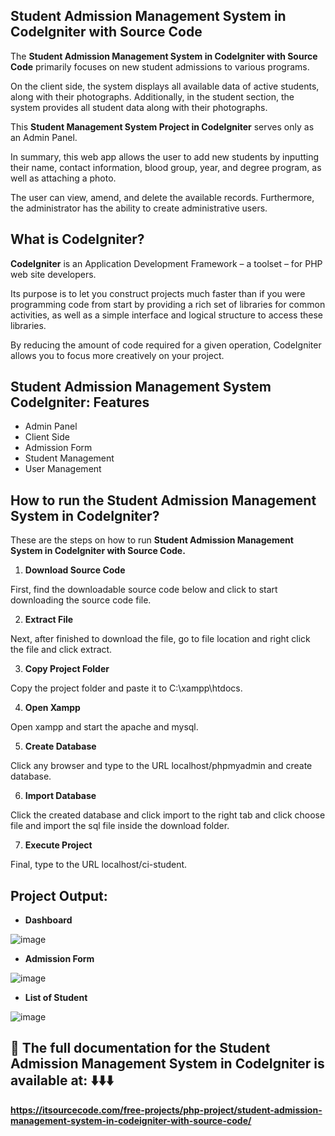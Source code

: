 ## Student Admission Management System in CodeIgniter with Source Code
The **Student Admission Management System in CodeIgniter with Source Code** primarily focuses on new student admissions to various programs.

On the client side, the system displays all available data of active students, along with their photographs. Additionally, in the student section, the system provides all student data along with their photographs.

This **Student Management System Project in CodeIgniter** serves only as an Admin Panel.

In summary, this web app allows the user to add new students by inputting their name, contact information, blood group, year, and degree program, as well as attaching a photo.

The user can view, amend, and delete the available records. Furthermore, the administrator has the ability to create administrative users.

## What is CodeIgniter?

**CodeIgniter** is an Application Development Framework – a toolset – for PHP web site developers.

Its purpose is to let you construct projects much faster than if you were programming code from start by providing a rich set of libraries for common activities, as well as a simple interface and logical structure to access these libraries.

By reducing the amount of code required for a given operation, CodeIgniter allows you to focus more creatively on your project.

## Student Admission Management System CodeIgniter: Features

* Admin Panel
* Client Side
* Admission Form
* Student Management
* User Management

## How to run the Student Admission Management System in CodeIgniter?

These are the steps on how to run **Student Admission Management System in CodeIgniter with Source Code.**

1. **Download Source Code**

First, find the downloadable source code below and click to start downloading the source code file.

2. **Extract File**

Next, after finished to download the file, go to file location and right click the file and click extract.

3. **Copy Project Folder**

Copy the project folder and paste it to C:\xampp\htdocs.

4. **Open Xampp**

Open xampp and start the apache and mysql.

5. **Create Database**

Click any browser and type to the URL localhost/phpmyadmin and create database.

6. **Import Database**

 Click the created database and click import to the right tab and click choose file and import the sql file inside the download folder.

7. **Execute Project**

Final, type to the URL localhost/ci-student.

## Project Output:

*  **Dashboard**

![image](https://github.com/user-attachments/assets/494065c6-9ba3-4a1e-bc11-ec57888ff9ff)

* **Admission Form**

![image](https://github.com/user-attachments/assets/76a2b10d-9860-477f-8b8d-8c08f0db500d)

* **List of Student**

![image](https://github.com/user-attachments/assets/5c3d1d84-8be1-434f-be1e-06a8219e73a4)

## 📌 The full documentation for the Student Admission Management System in CodeIgniter is available at: ⬇️⬇️⬇️

**https://itsourcecode.com/free-projects/php-project/student-admission-management-system-in-codeigniter-with-source-code/**



